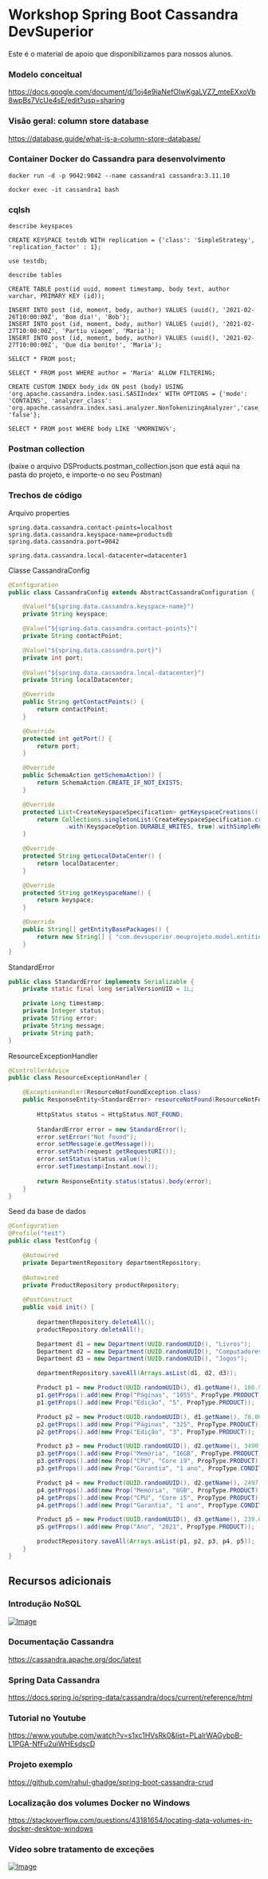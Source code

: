 # Workshop Spring Boot Cassandra DevSuperior

Este é o material de apoio que disponibilizamos para nossos alunos.

### Modelo conceitual

https://docs.google.com/document/d/1oj4e9iaNefOIwKgaLVZ7_mteEXxoVb8wpBs7VcUe4sE/edit?usp=sharing

### Visão geral: column store database

https://database.guide/what-is-a-column-store-database/

### Container Docker do Cassandra para desenvolvimento
```
docker run -d -p 9042:9042 --name cassandra1 cassandra:3.11.10
```
```
docker exec -it cassandra1 bash
```
### cqlsh
```
describe keyspaces

CREATE KEYSPACE testdb WITH replication = {'class': 'SimpleStrategy', 'replication_factor' : 1};

use testdb;

describe tables

CREATE TABLE post(id uuid, moment timestamp, body text, author varchar, PRIMARY KEY (id));

INSERT INTO post (id, moment, body, author) VALUES (uuid(), '2021-02-26T10:00:00Z', 'Bom dia!', 'Bob');
INSERT INTO post (id, moment, body, author) VALUES (uuid(), '2021-02-27T10:00:00Z', 'Partiu viagem', 'Maria');
INSERT INTO post (id, moment, body, author) VALUES (uuid(), '2021-02-27T10:00:00Z', 'Que dia bonito!', 'Maria');

SELECT * FROM post;

SELECT * FROM post WHERE author = 'Maria' ALLOW FILTERING;

CREATE CUSTOM INDEX body_idx ON post (body) USING 'org.apache.cassandra.index.sasi.SASIIndex' WITH OPTIONS = {'mode': 'CONTAINS', 'analyzer_class': 'org.apache.cassandra.index.sasi.analyzer.NonTokenizingAnalyzer','case_sensitive': 'false'};

SELECT * FROM post WHERE body LIKE '%MORNING%';
```
### Postman collection

(baixe o arquivo DSProducts.postman_collection.json que está aqui na pasta do projeto, e importe-o no seu Postman)

### Trechos de código

Arquivo properties
```
spring.data.cassandra.contact-points=localhost
spring.data.cassandra.keyspace-name=productsdb
spring.data.cassandra.port=9042

spring.data.cassandra.local-datacenter=datacenter1
```

Classe CassandraConfig

```java
@Configuration
public class CassandraConfig extends AbstractCassandraConfiguration {

	@Value("${spring.data.cassandra.keyspace-name}")
	private String keyspace;

	@Value("${spring.data.cassandra.contact-points}")
	private String contactPoint;

	@Value("${spring.data.cassandra.port}")
	private int port;
	
	@Value("${spring.data.cassandra.local-datacenter}")
	private String localDatacenter;

	@Override
	public String getContactPoints() {
		return contactPoint;
	}

	@Override
	protected int getPort() {
		return port;
	}

	@Override
	public SchemaAction getSchemaAction() {
		return SchemaAction.CREATE_IF_NOT_EXISTS;
	}

	@Override
	protected List<CreateKeyspaceSpecification> getKeyspaceCreations() {
		return Collections.singletonList(CreateKeyspaceSpecification.createKeyspace(keyspace).ifNotExists()
				.with(KeyspaceOption.DURABLE_WRITES, true).withSimpleReplication(3L));
	}

	@Override
	protected String getLocalDataCenter() {
		return localDatacenter;
	}

	@Override
	protected String getKeyspaceName() {
		return keyspace;
	}

	@Override
	public String[] getEntityBasePackages() {
		return new String[] { "com.devsuperior.meuprojeto.model.entities" };
	}
}
```
StandardError

```java
public class StandardError implements Serializable {
	private static final long serialVersionUID = 1L;

	private Long timestamp;
	private Integer status;
	private String error;
	private String message;
	private String path;
}
```
ResourceExceptionHandler
```java
@ControllerAdvice
public class ResourceExceptionHandler {

	@ExceptionHandler(ResourceNotFoundException.class)
	public ResponseEntity<StandardError> resourceNotFound(ResourceNotFoundException e, HttpServletRequest request) {
		
		HttpStatus status = HttpStatus.NOT_FOUND;
		
		StandardError error = new StandardError();
		error.setError("Not found");
		error.setMessage(e.getMessage());
		error.setPath(request.getRequestURI());
		error.setStatus(status.value());
		error.setTimestamp(Instant.now());
	
		return ResponseEntity.status(status).body(error);
	}
}
```
Seed da base de dados
```java
@Configuration
@Profile("test")
public class TestConfig {

	@Autowired
	private DepartmentRepository departmentRepository;
	
	@Autowired
	private ProductRepository productRepository;
	
	@PostConstruct
	public void init() {
		
		departmentRepository.deleteAll();
		productRepository.deleteAll();

		Department d1 = new Department(UUID.randomUUID(), "Livros");
		Department d2 = new Department(UUID.randomUUID(), "Computadores");
		Department d3 = new Department(UUID.randomUUID(), "Jogos");

		departmentRepository.saveAll(Arrays.asList(d1, d2, d3));

		Product p1 = new Product(UUID.randomUUID(), d1.getName(), 180.90, Instant.parse("2021-02-25T10:00:00Z"), "O Senhor dos anéis", "Um conjunto de amigos se unem para combater uma grande ameaça na Terra Média");
		p1.getProps().add(new Prop("Páginas", "1055", PropType.PRODUCT));
		p1.getProps().add(new Prop("Edição", "5", PropType.PRODUCT));

		Product p2 = new Product(UUID.randomUUID(), d1.getName(), 78.00, Instant.parse("2021-02-26T11:00:00Z"), "O Código da Vinci", "Um grande mistério se desenrola em Paris sobre a busca do Santro Graal");
		p2.getProps().add(new Prop("Páginas", "325", PropType.PRODUCT));
		p2.getProps().add(new Prop("Edição", "3", PropType.PRODUCT));	

		Product p3 = new Product(UUID.randomUUID(), d2.getName(), 3490.00, Instant.parse("2021-02-26T12:00:00Z"), "PC Gamer", "Computador especial para quem deseja performance nos seus games");
		p3.getProps().add(new Prop("Memória", "16GB", PropType.PRODUCT));
		p3.getProps().add(new Prop("CPU", "Core i9", PropType.PRODUCT));
		p3.getProps().add(new Prop("Garantia", "1 ano", PropType.CONDITION));

		Product p4 = new Product(UUID.randomUUID(), d2.getName(), 2497.90, Instant.parse("2021-02-26T13:00:00Z"), "Desktop PC", "O equilíbro entre curso e performance para sua comodidade");
		p4.getProps().add(new Prop("Memória", "8GB", PropType.PRODUCT));
		p4.getProps().add(new Prop("CPU", "Core i5", PropType.PRODUCT));
		p4.getProps().add(new Prop("Garantia", "1 ano", PropType.CONDITION));

		Product p5 = new Product(UUID.randomUUID(), d3.getName(), 239.00, Instant.parse("2021-02-27T14:00:00Z"), "The Last of Us 2", "Um mundo pós-apocalíptico enfrente uma grande ameaça novamente");
		p5.getProps().add(new Prop("Ano", "2021", PropType.PRODUCT));

		productRepository.saveAll(Arrays.asList(p1, p2, p3, p4, p5));
	}
}
```

## Recursos adicionais

### Introdução NoSQL

[![Image](https://img.youtube.com/vi/c6h5eR0TvfU/mqdefault.jpg "Vídeo no Youtube")](https://youtu.be/c6h5eR0TvfU)

### Documentação Cassandra

https://cassandra.apache.org/doc/latest

### Spring Data Cassandra

https://docs.spring.io/spring-data/cassandra/docs/current/reference/html

### Tutorial no Youtube

https://www.youtube.com/watch?v=s1xc1HVsRk0&list=PLalrWAGybpB-L1PGA-NfFu2uiWHEsdscD

### Projeto exemplo

https://github.com/rahul-ghadge/spring-boot-cassandra-crud

### Localização dos volumes Docker no Windows

https://stackoverflow.com/questions/43181654/locating-data-volumes-in-docker-desktop-windows

### Vídeo sobre tratamento de exceções

[![Image](https://img.youtube.com/vi/MAv7xgnSD-s/mqdefault.jpg "Vídeo no Youtube")](https://youtu.be/MAv7xgnSD-s)
